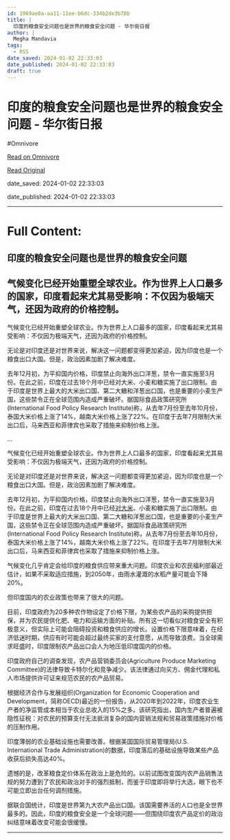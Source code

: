 ```yaml
---
id: 1969ae0a-aa11-11ee-b6dc-334b2de3b78b
title: |
  印度的粮食安全问题也是世界的粮食安全问题 - 华尔街日报
author: |
  Megha Mandavia
tags:
  - RSS
date_saved: 2024-01-02 22:33:03
date_published: 2024-01-02 22:33:03
draft: true
---
```


# 印度的粮食安全问题也是世界的粮食安全问题 - 华尔街日报
#Omnivore

[Read on Omnivore](https://omnivore.app/me/-18cce69d3cf)

[Read Original](https://cn.wsj.com/amp/articles/%E5%8D%B0%E5%BA%A6%E7%9A%84%E7%B2%AE%E9%A3%9F%E5%AE%89%E5%85%A8%E9%97%AE%E9%A2%98%E4%B9%9F%E6%98%AF%E4%B8%96%E7%95%8C%E7%9A%84%E7%B2%AE%E9%A3%9F%E5%AE%89%E5%85%A8%E9%97%AE%E9%A2%98-ad5ee2aa)

date_saved: 2024-01-02 22:33:03

date_published: 2024-01-02 22:33:03

--- 

# Full Content: 

##  印度的粮食安全问题也是世界的粮食安全问题

## 气候变化已经开始重塑全球农业。作为世界上人口最多的国家，印度看起来尤其易受影响：不仅因为极端天气，还因为政府的价格控制。

气候变化已经开始重塑全球农业。作为世界上人口最多的国家，印度看起来尤其易受影响：不仅因为极端天气，还因为政府的价格控制。

无论是对印度还是对世界来说，解决这一问题都变得更加紧迫，因为印度也是一个粮食出口大国。但是，政治因素加剧了解决难度。

去年12月初，为平抑国内价格，印度禁止向海外出口洋葱，禁令一直实施至3月份。在此之前，印度在过去18个月中已经对大米、小麦和糖实施了出口限制。由于印度是世界上最大的大米出口国、第二大糖和洋葱出口国，也是重要的小麦生产国，这些禁令正在全球范围内造成严重破坏。据国际食品政策研究所(International Food Policy Research Institute)称，从去年7月份至去年10月份，泰国大米价格上涨了14%，越南大米价格上涨了22%。在印度于去年7月限制大米出口后，马来西亚和菲律宾也采取了措施来抑制价格上涨。

...

气候变化已经开始重塑全球农业。作为世界上人口最多的国家，印度看起来尤其易受影响：不仅因为极端天气，还因为政府的价格控制。

无论是对印度还是对世界来说，解决这一问题都变得更加紧迫，因为印度也是一个粮食出口大国。但是，政治因素加剧了解决难度。

去年12月初，为平抑国内价格，印度禁止向海外出口洋葱，禁令一直实施至3月份。在此之前，印度在过去18个月中已经[对大米](https://cn.wsj.com/articles/CN-FIN-20220910094703)、小麦和糖实施了出口限制。由于印度是世界上最大的大米出口国、第二大糖和洋葱出口国，也是重要的小麦生产国，这些禁令正在全球范围内造成严重破坏。据国际食品政策研究所(International Food Policy Research Institute)称，从去年7月份至去年10月份，泰国大米价格上涨了14%，越南大米价格上涨了22%。在印度于去年7月限制大米出口后，马来西亚和菲律宾也采取了措施来抑制价格上涨。

气候变化几乎肯定会给印度的粮食供应带来重大问题。印度农业和农民福利部最近估计，如果不采取适应措施，到2050年，由雨水灌溉的水稻产量可能会下降20%。

但印度国内的农业政策也带来了很大的问题。

目前，印度政府为20多种农作物设定了价格下限，为某些农产品的采购提供担保，并为农民提供化肥、电力和运输方面的补贴。所有这一切看似对粮食安全有积极意义，但实际上可能会阻碍投资和粮食供应的增长。设置价格下限意味着，在经济低迷时期，供应有时可能会超过最终买家的支付意愿，从而导致浪费。当全球需求旺盛时，印度限制农产品出口会人为地压低印度国内的价格。

印度政府自己的调查发现，农产品营销委员会(Agriculture Produce Marketing Committee)的法律导致卡特尔化和竞争减少。该法律通过向买方、佣金代理和私人市场提供许可证来规范农民的农产品贸易。

根据经济合作与发展组织(Organization for Economic Cooperation and Development，简称OECD)最近的一份报告，从2020年到2022年，印度农业生产者的净监管成本相当于农业总收入的15%之多。该研究指出，国内生产者普遍被隐性征税：对农民的预算支付无法抵消复杂的国内营销法规和贸易政策措施对价格的压制作用。

印度薄弱的农业基础设施也需要改善。根据美国国际贸易管理局(U.S. International Trade Administration)的数据，印度落后的基础设施导致某些产品收获后损失高达40%。

遗憾的是，改革粮食定价体系在政治上是危险的。以前试图改变国内农产品销售法规的努力遭到了农民和政治对手的强烈抵制，而鉴于印度即将举行大选，眼下也不可能立即出台任何调剂措施。

据联合国统计，印度是世界第九大农产品出口国。该国需要养活的人口也是全世界最多的。因此，印度的粮食安全是一个全球问题——但围绕印度农产品定价的政治纠结意味着改变可能会很缓慢。

---

